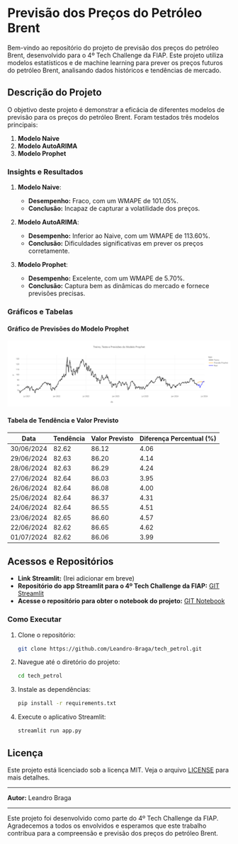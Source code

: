 # Previsão dos Preços do Petróleo Brent

Bem-vindo ao repositório do projeto de previsão dos preços do petróleo Brent, desenvolvido para o 4º Tech Challenge da FIAP. Este projeto utiliza modelos estatísticos e de machine learning para prever os preços futuros do petróleo Brent, analisando dados históricos e tendências de mercado.

## Descrição do Projeto

O objetivo deste projeto é demonstrar a eficácia de diferentes modelos de previsão para os preços do petróleo Brent. Foram testados três modelos principais:

1. **Modelo Naive**
2. **Modelo AutoARIMA**
3. **Modelo Prophet**

### Insights e Resultados

1. **Modelo Naive**:

   - **Desempenho:** Fraco, com um WMAPE de 101.05%.
   - **Conclusão:** Incapaz de capturar a volatilidade dos preços.

2. **Modelo AutoARIMA**:

   - **Desempenho:** Inferior ao Naive, com um WMAPE de 113.60%.
   - **Conclusão:** Dificuldades significativas em prever os preços corretamente.

3. **Modelo Prophet**:
   - **Desempenho:** Excelente, com um WMAPE de 5.70%.
   - **Conclusão:** Captura bem as dinâmicas do mercado e fornece previsões precisas.

### Gráficos e Tabelas

#### Gráfico de Previsões do Modelo Prophet

![Gráfico de Previsões](https://github.com/Leandro-Braga/tech_petrol/blob/main/image/previsao_grafo.png)

#### Tabela de Tendência e Valor Previsto

| Data       | Tendência | Valor Previsto | Diferença Percentual (%) |
| ---------- | --------- | -------------- | ------------------------ |
| 30/06/2024 | 82.62     | 86.12          | 4.06                     |
| 29/06/2024 | 82.63     | 86.20          | 4.14                     |
| 28/06/2024 | 82.63     | 86.29          | 4.24                     |
| 27/06/2024 | 82.64     | 86.03          | 3.95                     |
| 26/06/2024 | 82.64     | 86.08          | 4.00                     |
| 25/06/2024 | 82.64     | 86.37          | 4.31                     |
| 24/06/2024 | 82.64     | 86.55          | 4.51                     |
| 23/06/2024 | 82.65     | 86.60          | 4.57                     |
| 22/06/2024 | 82.62     | 86.65          | 4.62                     |
| 01/07/2024 | 82.62     | 86.06          | 3.99                     |

## Acessos e Repositórios

- **Link Streamlit:** (Irei adicionar em breve)
- **Repositório do app Streamlit para o 4º Tech Challenge da FIAP:** [GIT Streamlit](https://github.com/Leandro-Braga/tech_petrol.git)
- **Acesse o repositório para obter o notebook do projeto:** [GIT Notebook](https://github.com/Leandro-Braga/tech_petrol/tree/96adf336b7f273316fb154623b1a0c4a06550222/notebook)

### Como Executar

1. Clone o repositório:

   ```bash
   git clone https://github.com/Leandro-Braga/tech_petrol.git
   ```

2. Navegue até o diretório do projeto:

   ```bash
   cd tech_petrol
   ```

3. Instale as dependências:

   ```bash
   pip install -r requirements.txt
   ```

4. Execute o aplicativo Streamlit:
   ```bash
   streamlit run app.py
   ```

## Licença

Este projeto está licenciado sob a licença MIT. Veja o arquivo [LICENSE](LICENSE) para mais detalhes.

---

**Autor:** Leandro Braga

---

Este projeto foi desenvolvido como parte do 4º Tech Challenge da FIAP. Agradecemos a todos os envolvidos e esperamos que este trabalho contribua para a compreensão e previsão dos preços do petróleo Brent.
